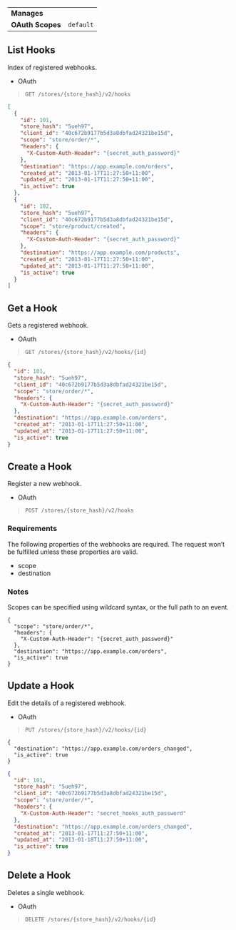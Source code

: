 |||
|---|---|
| **Manages** |
| **OAuth Scopes** | `default`

## <span class="jumptarget"> List Hooks </span>

Index of registered webhooks.

*   OAuth
>`GET /stores/{store_hash}/v2/hooks`

```json
[
  {
    "id": 101,
    "store_hash": "5ueh97",
    "client_id": "40c672b9177b5d3a8dbfad24321be15d",
    "scope": "store/order/*",
    "headers": {
      "X-Custom-Auth-Header": "{secret_auth_password}"
    },
    "destination": "https://app.example.com/orders",
    "created_at": "2013-01-17T11:27:50+11:00",
    "updated_at": "2013-01-17T11:27:50+11:00",
    "is_active": true
  },
  {
    "id": 102,
    "store_hash": "5ueh97",
    "client_id": "40c672b9177b5d3a8dbfad24321be15d",
    "scope": "store/product/created",
    "headers": {
      "X-Custom-Auth-Header": "{secret_auth_password}"
    },
    "destination": "https://app.example.com/products",
    "created_at": "2013-01-17T11:27:50+11:00",
    "updated_at": "2013-01-17T11:27:50+11:00",
    "is_active": true
  }
]
```

## <span class="jumptarget"> Get a Hook </span>

Gets a registered webhook.

*   OAuth
>`GET /stores/{store_hash}/v2/hooks/{id}`

```json
{
  "id": 101,
  "store_hash": "5ueh97",
  "client_id": "40c672b9177b5d3a8dbfad24321be15d",
  "scope": "store/order/*",
  "headers": {
    "X-Custom-Auth-Header": "{secret_auth_password}"
  },
  "destination": "https://app.example.com/orders",
  "created_at": "2013-01-17T11:27:50+11:00",
  "updated_at": "2013-01-17T11:27:50+11:00",
  "is_active": true
}
```

## <span class="jumptarget"> Create a Hook </span>

Register a new webhook.

*   OAuth
>`POST /stores/{store_hash}/v2/hooks`

### <span class="jumptarget"> Requirements </span>

The following properties of the webhooks are required. The request won’t be fulfilled unless these properties are valid.

*   scope
*   destination

### <span class="jumptarget"> Notes </span>

Scopes can be specified using wildcard syntax, or the full path to an event.

```curl
{
  "scope": "store/order/*",
  "headers": {
    "X-Custom-Auth-Header": "{secret_auth_password}"
  },
  "destination": "https://app.example.com/orders",
  "is_active": true
}
```

## <span class="jumptarget"> Update a Hook </span>

Edit the details of a registered webhook.

*   OAuth
>`PUT /stores/{store_hash}/v2/hooks/{id}`

```curl
{
  "destination": "https://app.example.com/orders_changed",
  "is_active": true
}
```

```json
{
  "id": 101,
  "store_hash": "5ueh97",
  "client_id": "40c672b9177b5d3a8dbfad24321be15d",
  "scope": "store/order/*",
  "headers": {
    "X-Custom-Auth-Header": "secret_hooks_auth_password"
  },
  "destination": "https://app.example.com/orders_changed",
  "created_at": "2013-01-17T11:27:50+11:00",
  "updated_at": "2013-01-18T11:27:50+11:00",
  "is_active": true
}
```

## <span class="jumptarget"> Delete a Hook </span>

Deletes a single webhook.

*   OAuth
>`DELETE /stores/{store_hash}/v2/hooks/{id}`
